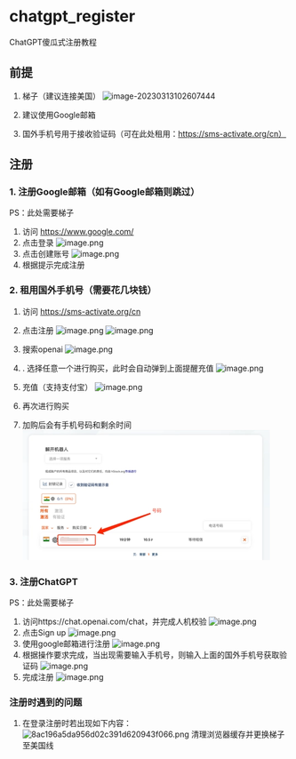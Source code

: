 # chatgpt_register
ChatGPT傻瓜式注册教程
## 前提

1. 梯子（建议连接美国）
   ![image-20230313102607444](C:\Users\64228\AppData\Roaming\Typora\typora-user-images\image-20230313102607444.png)

2. 建议使用Google邮箱
3. 国外手机号用于接收验证码（可在此处租用：https://sms-activate.org/cn）



## 注册

### 1. 注册Google邮箱（如有Google邮箱则跳过）

PS：此处需要梯子

1.  访问 https://www.google.com/
2.  点击登录
    ![image.png](https://cdn.nlark.com/yuque/0/2023/png/34357646/1678629902336-46a7a0b3-185a-4a1a-8a53-bf99bb5f7448.png)
3.  点击创建账号
    ![image.png](https://cdn.nlark.com/yuque/0/2023/png/34357646/1678629936264-2c0b48e0-3f33-4b06-84f5-9e1e103732e7.png)
4.  根据提示完成注册



### 2. 租用国外手机号（需要花几块钱）

1. 访问 https://sms-activate.org/cn
2. 点击注册
   ![image.png](https://cdn.nlark.com/yuque/0/2023/png/34357646/1678630119057-01ee5cc9-f525-476d-8f1f-112833ba24f3.png?x-oss-process=image%2Fresize%2Cw_750%2Climit_0)
   ![image.png](https://cdn.nlark.com/yuque/0/2023/png/34357646/1678630145627-c244e491-e17e-4f5f-a499-1ef69402fcb3.png)

3. 搜索openai
   ![image.png](https://cdn.nlark.com/yuque/0/2023/png/34357646/1678630400252-b5ed3208-5510-49b6-8474-90af3f16d7e7.png)
4. . 选择任意一个进行购买，此时会自动弹到上面提醒充值
   ![image.png](https://cdn.nlark.com/yuque/0/2023/png/34357646/1678630442756-c1088107-9a98-4adf-baee-ce41c5ff1e0e.png)

5. 充值（支持支付宝）
   ![image.png](https://cdn.nlark.com/yuque/0/2023/png/34357646/1678630294229-caab1e7a-f076-4cce-bdb1-eac43b916541.png?x-oss-process=image%2Fresize%2Cw_750%2Climit_0)
6. 再次进行购买
7. 加购后会有手机号码和剩余时间
   ![image-20230313102951696](ChatGPT傻瓜式注册教程.assets/image-20230313102951696.png)



### 3. 注册ChatGPT

PS：此处需要梯子

1. 访问https://chat.openai.com/chat，并完成人机校验
   ![image.png](https://cdn.nlark.com/yuque/0/2023/png/34357646/1678630801529-2c23835f-3b18-4303-a1bf-67a1d6c71133.png)
2. 点击Sign up
   ![image.png](https://cdn.nlark.com/yuque/0/2023/png/34357646/1678630870495-ef880f97-e08e-4b6b-b7fb-6f475cb627f1.png)
3. 使用google邮箱进行注册
   ![image.png](https://cdn.nlark.com/yuque/0/2023/png/34357646/1678630976251-6049ff80-2796-438b-92ef-8cbd89deaab8.png)
4. 根据操作要求完成，当出现需要输入手机号，则输入上面的国外手机号获取验证码
   ![image.png](https://cdn.nlark.com/yuque/0/2023/png/34357646/1678630994530-5b79d8d5-eb75-4d74-8532-7d53aa610d16.png)
5. 完成注册
   ![image.png](https://cdn.nlark.com/yuque/0/2023/png/34357646/1678631175458-84303f79-ff39-4fe4-9856-666edcb2d464.png)



### 注册时遇到的问题

1. 在登录注册时若出现如下内容：
   ![8ac196a5da956d02c391d620943f066.png](https://cdn.nlark.com/yuque/0/2023/png/34357646/1678630732344-1eae6341-6a19-473b-be64-e93ca022d5d4.png)
   清理浏览器缓存并更换梯子至美国线
